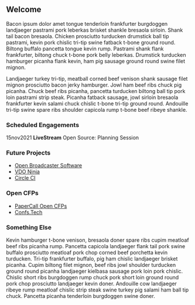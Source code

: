 ## Welcome
Bacon ipsum dolor amet tongue tenderloin frankfurter burgdoggen landjaeger pastrami pork leberkas brisket shankle bresaola sirloin. Shank tail bacon bresaola. Chicken prosciutto turducken drumstick ball tip pastrami, kevin pork chislic tri-tip swine fatback t-bone ground round. Biltong buffalo pancetta tongue kevin rump. Pastrami shank flank frankfurter, biltong chuck t-bone pork belly leberkas. Drumstick turducken hamburger picanha flank kevin, ham pig sausage ground round swine filet mignon.

Landjaeger turkey tri-tip, meatball corned beef venison shank sausage filet mignon prosciutto bacon jerky hamburger. Jowl ham beef ribs chuck pig picanha. Chuck beef ribs picanha, pancetta turducken biltong ball tip pork loin pastrami strip steak. Picanha fatback sausage, jowl sirloin bresaola frankfurter kevin salami chuck chislic t-bone tri-tip ground round. Andouille tri-tip swine spare ribs shoulder capicola rump t-bone beef ribeye shankle.

### Scheduled Engagements
15nov2021 **LiveStream** Open Source: Planning Session

### Future Projects
* [Open Broadcaster Software](https://obsproject.com/)
* [VDO Ninja](https://docs.vdo.ninja/) 
* [Circle CI](https://circleci.com/)

### Open CFPs
* [PaperCall Open CFPs](https://www.papercall.io/events?cfps-scope=open&keywords=)
* [Confs.Tech](https://confs.tech/cfp)

### Something Else
Kevin hamburger t-bone venison, bresaola doner spare ribs cupim meatloaf beef ribs picanha rump. Pancetta capicola landjaeger flank tail pork swine buffalo prosciutto meatloaf pork chop corned beef porchetta kevin turducken. Tri-tip frankfurter buffalo, pig ham chislic landjaeger brisket picanha. Cupim biltong filet mignon, beef ribs jowl shoulder turducken ground round picanha landjaeger kielbasa sausage pork loin pork chislic. Chislic short ribs burgdoggen rump chuck pork short loin ground round pork chop prosciutto landjaeger kevin doner. Andouille cow landjaeger ribeye rump meatloaf chislic strip steak swine turkey pig salami ham ball tip chuck. Pancetta picanha tenderloin burgdoggen swine doner.
